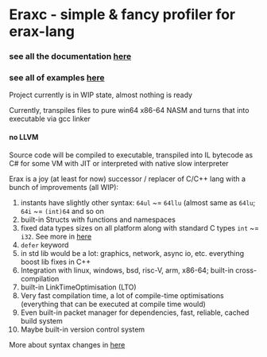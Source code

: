 # Eraxc - simple & fancy profiler for erax-lang

### see all the documentation [here](docs)
### see all of examples [here](examples)

Project currently is in WIP state, almost nothing is ready

Currently, transpiles files to pure win64 x86-64 NASM and turns that into executable via gcc linker

#### no LLVM

Source code will be compiled to executable, transpiled into IL bytecode as C# for some VM with JIT or interpreted with native slow interpreter


Erax is a joy (at least for now) successor / replacer of C/C++ lang with a bunch of improvements (all WIP):
1. instants have slightly other syntax: `64ul` ~= `64llu` (almost same as `64lu`; `64i` ~= `(int)64` and so on
2. built-in Structs with functions and namespaces
3. fixed data types sizes on all platform along with standard C types `int` ~= `i32`. See more in [here](docs/keywords.md)
4. `defer` keyword
5. in std lib would be a lot: graphics, network, async io, etc. everything boost lib fixes in C++ 
6. Integration with linux, windows, bsd, risc-V, arm, x86-64; built-in cross-compilation
7. built-in LinkTimeOptimisation (LTO)
8. Very fast compilation time, a lot of compile-time optimisations (everything that can be executed at compile time would)
9. Even built-in packet manager for dependencies, fast, reliable, cached build system
10. Maybe built-in version control system

More about syntax changes in [here](docs/syntax.md)